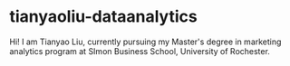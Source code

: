 # tianyaoliu-dataanalytics
Hi! I am Tianyao Liu, currently pursuing my Master's degree in marketing analytics program at SImon Business School, University of Rochester. 
